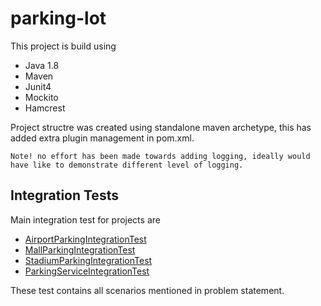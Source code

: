 # parking-lot

This project is build using 
- Java 1.8
- Maven
- Junit4
- Mockito
- Hamcrest

Project structre was created using standalone maven archetype, this has added extra plugin management in pom.xml.

```
Note! no effort has been made towards adding logging, ideally would have like to demonstrate different level of logging.
``` 

## Integration Tests

Main integration test for projects are
- [AirportParkingIntegrationTest](src/test/java/com/shailesh/parkinglot/AirportParkingIntegrationTest.java)
- [MallParkingIntegrationTest](src/test/java/com/shailesh/parkinglot/MallParkingIntegrationTest.java)
- [StadiumParkingIntegrationTest](src/test/java/com/shailesh/parkinglot/StadiumParkingIntegrationTest.java)
- [ParkingServiceIntegrationTest](src/test/java/com/shailesh/parkinglot/ParkingServiceIntegrationTest.java)

These test contains all scenarios mentioned in problem statement.
